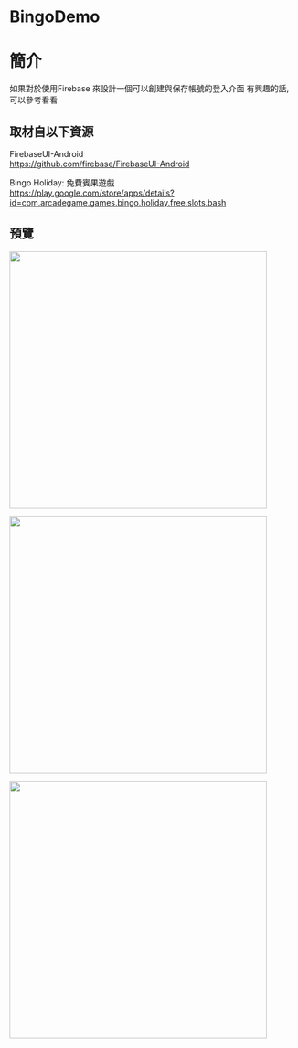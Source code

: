 # BingoDemo

簡介
==================================
如果對於使用Firebase 來設計一個可以創建與保存帳號的登入介面 有興趣的話, 可以參考看看                                   

取材自以下資源
--------
FirebaseUI-Android                                 
https://github.com/firebase/FirebaseUI-Android

Bingo Holiday: 免費賓果遊戲                                 
https://play.google.com/store/apps/details?id=com.arcadegame.games.bingo.holiday.free.slots.bash
       
預覽
--------
<p align="left">
  <img src="https://i.imgur.com/pVGYbBo.png" width="450"/>
</p> 
<p align="left">
  <img src="https://i.imgur.com/jY6wDRD.png" width="450"/>
</p> 
<p align="left">
  <img src="https://i.imgur.com/PiRbqO5.png" width="450"/>
</p> 

